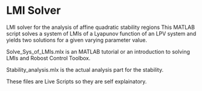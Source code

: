 # LMI Solver
LMI solver for the analysis of affine quadratic stability regions This MATLAB script solves a system of LMIs of a Lyapunov function of an LPV system and yields two solutions for a given varying parameter value.

Solve_Sys_of_LMIs.mlx is an MATLAB tutorial or an introduction to solving LMIs and Robost Control Toolbox.

Stability_analysis.mlx is the actual analysis part for the stability.

These files are Live Scripts so they are self explainatory.
